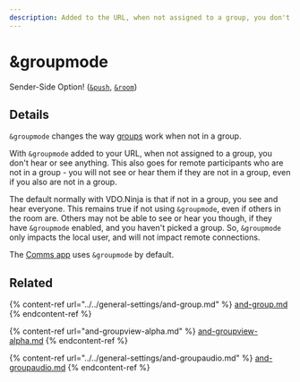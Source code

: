 ```yaml
---
description: Added to the URL, when not assigned to a group, you don't hear or see anything
---
```


# \&groupmode

Sender-Side Option! ([`&push`](../../source-settings/push.md), [`&room`](../../general-settings/room.md))

## Details

`&groupmode` changes the way [groups](../../general-settings/and-group.md) work when not in a group.

With `&groupmode` added to your URL, when not assigned to a group, you don't hear or see anything. This also goes for remote participants who are not in a group - you will not see or hear them if they are not in a group, even if you also are not in a group.

The default normally with VDO.Ninja is that if not in a group, you see and hear everyone. This remains true if not using `&groupmode`, even if others in the room are. Others may not be able to see or hear you though, if they have `&groupmode` enabled, and you haven't picked a group. So, `&groupmode` only impacts the local user, and will not impact remote connections.

The [Comms app](../../steves-helper-apps/comms.md) uses `&groupmode` by default.

## Related

{% content-ref url="../../general-settings/and-group.md" %}
[and-group.md](../../general-settings/and-group.md)
{% endcontent-ref %}

{% content-ref url="and-groupview-alpha.md" %}
[and-groupview-alpha.md](and-groupview-alpha.md)
{% endcontent-ref %}

{% content-ref url="../../general-settings/and-groupaudio.md" %}
[and-groupaudio.md](../../general-settings/and-groupaudio.md)
{% endcontent-ref %}
